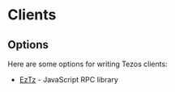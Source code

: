 Clients
===

Options
---

Here are some options for writing Tezos clients:
 - [EzTz](clients-eztz.md) - JavaScript RPC library
